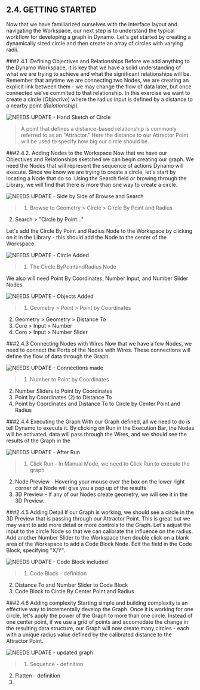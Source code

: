 ## 2.4. GETTING STARTED

Now that we have familiarized ourselves with the interface layout and navigating the Workspace, our next step is to understand the typical workflow for developing a graph in Dynamo. Let's get started by creating a dynamically sized circle and then create an array of circles with varying radii.

###2.4.1. Defining Objectives and Relationships
Before we add anything to the Dynamo Workspace, it is key that we have a solid understanding of what we are trying to achieve and what the significant relationships will be. Remember that anytime we are connecting two Nodes, we are creating an explicit link between them - we may change the flow of data later, but once connected we've commited to that relationship. In this exercise we want to create a circle (*Objective*) where the radius input is defined by a distance to a nearby point (*Relationship*). 

![NEEDS UPDATE - Hand Sketch of Circle](images/Placeholder.png)

> A point that defines a distance-based relationship is commonly referred to as an "Attractor." Here the distance to our Attractor Point will be used to specify how big our circle should be. 

###2.4.2. Adding Nodes to the Workspace
Now that we have our Objectives and Relationships sketched we can begin creating our graph. We need the Nodes that will represent the sequence of actions Dynamo will execute. Since we know we are trying to create a circle, let's start by locating a Node that do so. Using the Search field or browing through the Library, we will find that there is more than one way to create a circle. 

![NEEDS UPDATE - Side by Side of Browse and Search](images/Placeholder.png)
> 1. Browse to Geometry > Circle > Circle By Point and Radius
2. Search > "Circle by Point..."

Let's add the Circle By Point and Radius Node to the Workspace by clicking on it in the Library - this should add the Node to the center of the Workspace. 

![NEEDS UPDATE - Circle Added](images/Placeholder.png)

> 1. The Circle.ByPointandRadius Node

We also will need Point By Coordinates, Number Input, and Number Slider Nodes.

![NEEDS UPDATE - Objects Added](images/Placeholder.png)

> 1. Geometry > Point > Point by Coordinates
2. Geometry > Geometry > Distance To
2. Core > Input > Number
3. Core > Input > Number Slider

###2.4.3 Connecting Nodes with Wires
Now that we have a few Nodes, we need to connect the Ports of the Nodes with Wires. These connections will define the flow of data through the Graph. 

![NEEDS UPDATE - Connections made](images/Placeholder.png)
> 1. Number to Point by Coordinates
2. Number Sliders to Point by Coordinates
3. Point by Coordinates (2) to Distance To
4. Point by Coordinates and Distance To to Circle by Center Point and Radius

###2.4.4 Executing the Graph
With our Graph defined, all we need to do is tell Dynamo to execute it. By clicking on Run in the Execution Bar, the Nodes will be activated, data will pass through the Wires, and we should see the results of the Graph in the 

![NEEDS UPDATE - After Run](images/Placeholder.png)
> 1. Click Run - In Manual Mode, we need to Click Run to execute the graph
2. Node Preview - Hovering your mouse over the box on the lower right corner of a Node will give you a pop up of the results
3. 3D Preview - If any of our Nodes create geometry, we will see it in the 3D Preview.

###2.4.5 Adding Detail
If our Graph is working, we should see a circle in the 3D Preview that is passing through our Attractor Point. This is great but we may want to add more detail or more controls to the Graph. Let's adjust the input to the circle Node so that we can calibrate the influence on the radius. Add another Number Slider to the Workspace then double click on a blank area of the Workspace to add a Code Block Node. Edit the field in the Code Block, specifying "X/Y".

![NEEDS UPDATE - Code Block included](images/Placeholder.png)
>1. Code Block - definition
2. Distance To and Number Slider to Code Block
3. Code Block to Circle By Center Point and Radius

###2.4.6 Adding complexity
Starting simple and building complexity is an effective way to incrementally develop the Graph. Once it is working for one circle, let's apply the power of the Graph to more than one circle. Instead of one center point, if we use a grid of points and accomodate the change in the resulting data structure, our Graph will now create many circles - each with a unique radius value defined by the calibrated distance to the Attractor Point.

![NEEDS UPDATE - updated graph](images/Placeholder.png)
>1. Sequence - definition
2. Flatten - definition
3. 
